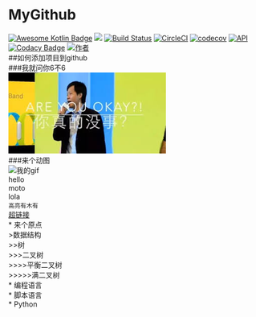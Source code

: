 # MyGithub
[![Awesome Kotlin Badge](https://kotlin.link/awesome-kotlin.svg)](https://github.com/KotlinBy/awesome-kotlin) 
[![](https://jitpack.io/v/gdky005/AndroidBadge.svg)](https://jitpack.io/#gdky005/AndroidBadge) [![Build Status](https://travis-ci.org/gdky005/AndroidBadge.svg?branch=master)](https://travis-ci.org/gdky005/AndroidBadge) [![CircleCI](https://circleci.com/gh/gdky005/AndroidBadge/tree/master.svg?style=svg)](https://circleci.com/gh/gdky005/AndroidBadge/tree/master) [![codecov](https://codecov.io/gh/gdky005/AndroidBadge/branch/master/graph/badge.svg)](https://codecov.io/gh/gdky005/AndroidBadge) [![API](https://img.shields.io/badge/API-14%2B-blue.svg?style=flat)](https://android-arsenal.com/api?level=14) [![Codacy Badge](https://api.codacy.com/project/badge/Grade/a7021936874e43448e605ef32c136669)](https://www.codacy.com/app/gdky005/AndroidBadge?utm_source=github.com&amp;utm_medium=referral&amp;utm_content=gdky005/AndroidBadge&amp;utm_campaign=Badge_Grade) [![作者](https://img.shields.io/badge/%E4%BD%9C%E8%80%85-gdky005-7AD6FD.svg)](http://www.gdky005.com)<br>
##如何添加项目到github<br>
###我就问你6不6<br>
![image](https://github.com/ainiyiwan/MyGithub/raw/master/images/areyouok.jpg "我的图片")<br>
###来个动图<br>
![](http://img05.tooopen.com/products/20141215/EC17D785-1E06-F2C9-8A4B-4CBE9D0C8B08.gif "我的gif")<br>
        hello<br>
        moto<br>
        lola<br>
        `高亮有木有`<br>
        [超链接](https://www.baidu.com/)<br>
        * 来个原点<br>
        >数据结构<br>
        >>树<br>
        >>>二叉树<br>
        >>>>平衡二叉树<br>
        >>>>>满二叉树<br>
        * 编程语言<br>
            * 脚本语言<br>
                * Python<br>
